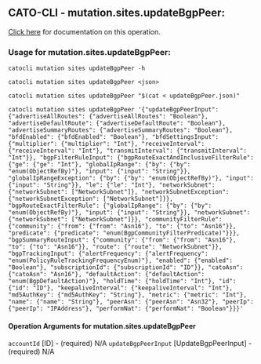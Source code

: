 
## CATO-CLI - mutation.sites.updateBgpPeer:
[Click here](https://api.catonetworks.com/documentation/#mutation-updateBgpPeer) for documentation on this operation.

### Usage for mutation.sites.updateBgpPeer:

`catocli mutation sites updateBgpPeer -h`

`catocli mutation sites updateBgpPeer <json>`

`catocli mutation sites updateBgpPeer "$(cat < updateBgpPeer.json)"`

`catocli mutation sites updateBgpPeer '{"updateBgpPeerInput": {"advertiseAllRoutes": {"advertiseAllRoutes": "Boolean"}, "advertiseDefaultRoute": {"advertiseDefaultRoute": "Boolean"}, "advertiseSummaryRoutes": {"advertiseSummaryRoutes": "Boolean"}, "bfdEnabled": {"bfdEnabled": "Boolean"}, "bfdSettingsInput": {"multiplier": {"multiplier": "Int"}, "receiveInterval": {"receiveInterval": "Int"}, "transmitInterval": {"transmitInterval": "Int"}}, "bgpFilterRuleInput": {"bgpRouteExactAndInclusiveFilterRule": {"ge": {"ge": "Int"}, "globalIpRange": {"by": {"by": "enum(ObjectRefBy)"}, "input": {"input": "String"}}, "globalIpRangeException": {"by": {"by": "enum(ObjectRefBy)"}, "input": {"input": "String"}}, "le": {"le": "Int"}, "networkSubnet": {"networkSubnet": ["NetworkSubnet"]}, "networkSubnetException": {"networkSubnetException": ["NetworkSubnet"]}}, "bgpRouteExactFilterRule": {"globalIpRange": {"by": {"by": "enum(ObjectRefBy)"}, "input": {"input": "String"}}, "networkSubnet": {"networkSubnet": ["NetworkSubnet"]}}, "communityFilterRule": {"community": {"from": {"from": "Asn16"}, "to": {"to": "Asn16"}}, "predicate": {"predicate": "enum(BgpCommunityFilterPredicate)"}}}, "bgpSummaryRouteInput": {"community": {"from": {"from": "Asn16"}, "to": {"to": "Asn16"}}, "route": {"route": "NetworkSubnet"}}, "bgpTrackingInput": {"alertFrequency": {"alertFrequency": "enum(PolicyRuleTrackingFrequencyEnum)"}, "enabled": {"enabled": "Boolean"}, "subscriptionId": {"subscriptionId": "ID"}}, "catoAsn": {"catoAsn": "Asn16"}, "defaultAction": {"defaultAction": "enum(BgpDefaultAction)"}, "holdTime": {"holdTime": "Int"}, "id": {"id": "ID"}, "keepaliveInterval": {"keepaliveInterval": "Int"}, "md5AuthKey": {"md5AuthKey": "String"}, "metric": {"metric": "Int"}, "name": {"name": "String"}, "peerAsn": {"peerAsn": "Asn32"}, "peerIp": {"peerIp": "IPAddress"}, "performNat": {"performNat": "Boolean"}}}'`

#### Operation Arguments for mutation.sites.updateBgpPeer ####
`accountId` [ID] - (required) N/A 
`updateBgpPeerInput` [UpdateBgpPeerInput] - (required) N/A 
